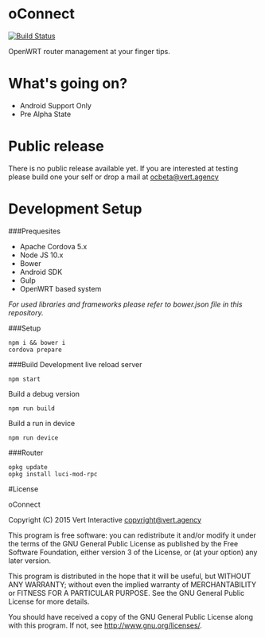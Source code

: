 # oConnect 

[![Build Status](http://img.shields.io/travis/vertinteractive/oconnect.svg)](https://travis-ci.org/vertinteractive/oconnect)

OpenWRT router management at your finger tips.

# What's going on?
 * Android Support Only
 * Pre Alpha State
  
# Public release

There is no public release available yet. If you are interested at testing please build one your self or drop a mail at <ocbeta@vert.agency>

# Development Setup

###Prequesites
 * Apache Cordova 5.x
 * Node JS 10.x
 * Bower
 * Android SDK
 * Gulp
 * OpenWRT based system

*For used libraries and frameworks please refer to bower.json file in this repository.*

###Setup
```
npm i && bower i
cordova prepare
```

###Build
Development live reload server
```
npm start
```

Build a debug version
```
npm run build
```

Build a run in device
```
npm run device
```

###Router
```
opkg update
opkg install luci-mod-rpc
```

#License

oConnect

Copyright (C) 2015  Vert Interactive <copyright@vert.agency>

This program is free software: you can redistribute it and/or modify it under the terms of the GNU General Public License as published by the Free Software Foundation, either version 3 of the License, or (at your option) any later version.

This program is distributed in the hope that it will be useful, but WITHOUT ANY WARRANTY; without even the implied warranty of MERCHANTABILITY or FITNESS FOR A PARTICULAR PURPOSE.  See the GNU General Public License for more details.

You should have received a copy of the GNU General Public License along with this program.  If not, see <http://www.gnu.org/licenses/>.
